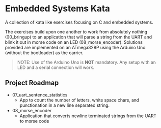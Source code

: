 # Embedded Systems Kata

A collection of kata like exercises focusing on C and embedded systems. 

The exercises build upon one another to work from absolutely nothing
(00_bringup) to an application that will parse a string from the UART
and blink it out in morse code on an LED (08_morse_encoder). Solutions provided
are implemented on an ATmega328P using the Arduino Uno (without the bootloader)
as the carrier.

> NOTE: Use of the Arduino Uno is __NOT__ mandatory. Any setup with an LED and a
> serial connection will work.

## Project Roadmap
- 07_uart_sentence_statistics
  - App to count the number of letters, white space chars, and punctionation in 
    a new line separated string.
- 08_morse_encoder
  - Application that converts newline terminated strings from the UART to
    morse code